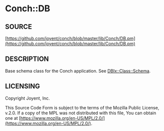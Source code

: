 # Conch::DB

## SOURCE

[https://github.com/joyent/conch/blob/master/lib/Conch/DB.pm](https://github.com/joyent/conch/blob/master/lib/Conch/DB.pm)

## DESCRIPTION

Base schema class for the Conch application. See [DBIx::Class::Schema](https://metacpan.org/pod/DBIx%3A%3AClass%3A%3ASchema).

## LICENSING

Copyright Joyent, Inc.

This Source Code Form is subject to the terms of the Mozilla Public License,
v.2.0. If a copy of the MPL was not distributed with this file, You can obtain
one at [https://www.mozilla.org/en-US/MPL/2.0/](https://www.mozilla.org/en-US/MPL/2.0/).
